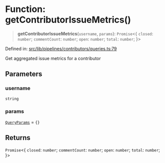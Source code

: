 # Function: getContributorIssueMetrics()

> **getContributorIssueMetrics**(`username`, `params`): `Promise`\<\{ `closed`: `number`; `commentCount`: `number`; `open`: `number`; `total`: `number`; \}\>

Defined in: [src/lib/pipelines/contributors/queries.ts:79](https://github.com/elizaOS/elizaos.github.io/blob/4810f50019028b92f4f2a0ac31323fd787c7f288/src/lib/pipelines/contributors/queries.ts#L79)

Get aggregated issue metrics for a contributor

## Parameters

### username

`string`

### params

[`QueryParams`](../../../queryHelpers/interfaces/QueryParams.md) = `{}`

## Returns

`Promise`\<\{ `closed`: `number`; `commentCount`: `number`; `open`: `number`; `total`: `number`; \}\>
